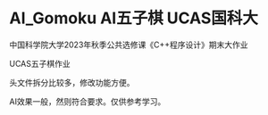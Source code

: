 # AI_Gomoku AI五子棋 UCAS国科大

中国科学院大学2023年秋季公共选修课《C++程序设计》期末大作业

UCAS五子棋作业

头文件拆分比较多，修改功能方便。

AI效果一般，然则符合要求。仅供参考学习。
